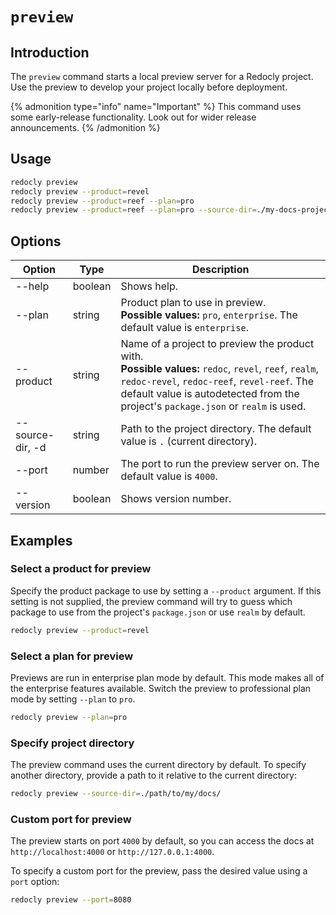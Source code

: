# `preview`

## Introduction

The `preview` command starts a local preview server for a Redocly project. Use the preview to develop your project locally before deployment.

{% admonition type="info" name="Important" %}
This command uses some early-release functionality. Look out for wider release announcements.
{% /admonition %}

## Usage

```bash
redocly preview
redocly preview --product=revel
redocly preview --product=reef --plan=pro
redocly preview --product=reef --plan=pro --source-dir=./my-docs-project --port=4001
```

## Options

| Option           | Type    | Description                                                                                                                                                                                                                                     |
| ---------------- | ------- | ----------------------------------------------------------------------------------------------------------------------------------------------------------------------------------------------------------------------------------------------- |
| --help           | boolean | Shows help.                                                                                                                                                                                                                                     |
| --plan           | string  | Product plan to use in preview. <br/> **Possible values:** `pro`, `enterprise`. The default value is `enterprise`.                                                                                                                              |
| --product        | string  | Name of a project to preview the product with. <br/> **Possible values:** `redoc`, `revel`, `reef`, `realm`, `redoc-revel`, `redoc-reef`, `revel-reef`. The default value is autodetected from the project's `package.json` or `realm` is used. |
| --source-dir, -d | string  | Path to the project directory. The default value is `.` (current directory).                                                                                                                                                                    |
| --port           | number  | The port to run the preview server on. The default value is `4000`.                                                                                                                                                                             |
| --version        | boolean | Shows version number.                                                                                                                                                                                                                           |

## Examples

### Select a product for preview

Specify the product package to use by setting a `--product` argument.
If this setting is not supplied, the preview command will try to guess which package to use from the project's `package.json` or use `realm` by default.

```bash
redocly preview --product=revel
```

### Select a plan for preview

Previews are run in enterprise plan mode by default. This mode makes all of the enterprise features available.
Switch the preview to professional plan mode by setting `--plan` to `pro`.

```bash
redocly preview --plan=pro
```

### Specify project directory

The preview command uses the current directory by default. To specify another directory, provide a path to it relative to the current directory:

```bash
redocly preview --source-dir=./path/to/my/docs/
```

### Custom port for preview

The preview starts on port `4000` by default, so you can access the docs at `http://localhost:4000` or `http://127.0.0.1:4000`.

To specify a custom port for the preview, pass the desired value using a `port` option:

```bash
redocly preview --port=8080
```
